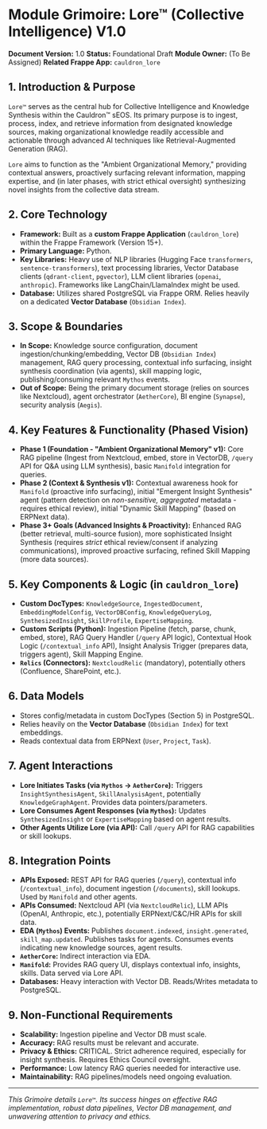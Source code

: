 # Module Grimoire: Lore™ (Collective Intelligence) V1.0

**Document Version:** 1.0
**Status:** Foundational Draft
**Module Owner:** (To Be Assigned)
**Related Frappe App:** `cauldron_lore`

## 1. Introduction & Purpose

`Lore™` serves as the central hub for Collective Intelligence and Knowledge Synthesis within the Cauldron™ sEOS. Its primary purpose is to ingest, process, index, and retrieve information from designated knowledge sources, making organizational knowledge readily accessible and actionable through advanced AI techniques like Retrieval-Augmented Generation (RAG).

`Lore` aims to function as the "Ambient Organizational Memory," providing contextual answers, proactively surfacing relevant information, mapping expertise, and (in later phases, with strict ethical oversight) synthesizing novel insights from the collective data stream.

## 2. Core Technology

* **Framework:** Built as a **custom Frappe Application** (`cauldron_lore`) within the Frappe Framework (Version 15+).
* **Primary Language:** Python.
* **Key Libraries:** Heavy use of NLP libraries (Hugging Face `transformers`, `sentence-transformers`), text processing libraries, Vector Database clients (`qdrant-client`, `pgvector`), LLM client libraries (`openai`, `anthropic`). Frameworks like LangChain/LlamaIndex might be used.
* **Database:** Utilizes shared PostgreSQL via Frappe ORM. Relies heavily on a dedicated **Vector Database** (`Obsidian Index`).

## 3. Scope & Boundaries

* **In Scope:** Knowledge source configuration, document ingestion/chunking/embedding, Vector DB (`Obsidian Index`) management, RAG query processing, contextual info surfacing, insight synthesis coordination (via agents), skill mapping logic, publishing/consuming relevant `Mythos` events.
* **Out of Scope:** Being the primary document storage (relies on sources like Nextcloud), agent orchestrator (`AetherCore`), BI engine (`Synapse`), security analysis (`Aegis`).

## 4. Key Features & Functionality (Phased Vision)

* **Phase 1 (Foundation - "Ambient Organizational Memory" v1):** Core RAG pipeline (Ingest from Nextcloud, embed, store in VectorDB, `/query` API for Q&A using LLM synthesis), basic `Manifold` integration for queries.
* **Phase 2 (Context & Synthesis v1):** Contextual awareness hook for `Manifold` (proactive info surfacing), initial "Emergent Insight Synthesis" agent (pattern detection on *non-sensitive, aggregated* metadata - requires ethical review), initial "Dynamic Skill Mapping" (based on ERPNext data).
* **Phase 3+ Goals (Advanced Insights & Proactivity):** Enhanced RAG (better retrieval, multi-source fusion), more sophisticated Insight Synthesis (requires *strict* ethical review/consent if analyzing communications), improved proactive surfacing, refined Skill Mapping (more data sources).

## 5. Key Components & Logic (in `cauldron_lore`)

* **Custom DocTypes:** `KnowledgeSource`, `IngestedDocument`, `EmbeddingModelConfig`, `VectorDBConfig`, `KnowledgeQueryLog`, `SynthesizedInsight`, `SkillProfile`, `ExpertiseMapping`.
* **Custom Scripts (Python):** Ingestion Pipeline (fetch, parse, chunk, embed, store), RAG Query Handler (`/query` API logic), Contextual Hook Logic (`/contextual_info` API), Insight Analysis Trigger (prepares data, triggers agent), Skill Mapping Engine.
* **`Relics` (Connectors):** `NextcloudRelic` (mandatory), potentially others (Confluence, SharePoint, etc.).

## 6. Data Models

* Stores config/metadata in custom DocTypes (Section 5) in PostgreSQL.
* Relies heavily on the **Vector Database** (`Obsidian Index`) for text embeddings.
* Reads contextual data from ERPNext (`User`, `Project`, `Task`).

## 7. Agent Interactions

* **Lore Initiates Tasks (via `Mythos` -> `AetherCore`):** Triggers `InsightSynthesisAgent`, `SkillAnalysisAgent`, potentially `KnowledgeGraphAgent`. Provides data pointers/parameters.
* **Lore Consumes Agent Responses (via `Mythos`):** Updates `SynthesizedInsight` or `ExpertiseMapping` based on agent results.
* **Other Agents Utilize Lore (via API):** Call `/query` API for RAG capabilities or skill lookups.

## 8. Integration Points

* **APIs Exposed:** REST API for RAG queries (`/query`), contextual info (`/contextual_info`), document ingestion (`/documents`), skill lookups. Used by `Manifold` and other agents.
* **APIs Consumed:** Nextcloud API (via `NextcloudRelic`), LLM APIs (OpenAI, Anthropic, etc.), potentially ERPNext/C&C/HR APIs for skill data.
* **EDA (`Mythos`) Events:** Publishes `document.indexed`, `insight.generated`, `skill_map.updated`. Publishes tasks for agents. Consumes events indicating new knowledge sources, agent results.
* **`AetherCore`:** Indirect interaction via EDA.
* **`Manifold`:** Provides RAG query UI, displays contextual info, insights, skills. Data served via Lore API.
* **Databases:** Heavy interaction with Vector DB. Reads/Writes metadata to PostgreSQL.

## 9. Non-Functional Requirements

* **Scalability:** Ingestion pipeline and Vector DB must scale.
* **Accuracy:** RAG results must be relevant and accurate.
* **Privacy & Ethics:** CRITICAL. Strict adherence required, especially for insight synthesis. Requires Ethics Council oversight.
* **Performance:** Low latency RAG queries needed for interactive use.
* **Maintainability:** RAG pipelines/models need ongoing evaluation.

---

*This Grimoire details `Lore™`. Its success hinges on effective RAG implementation, robust data pipelines, Vector DB management, and unwavering attention to privacy and ethics.*
